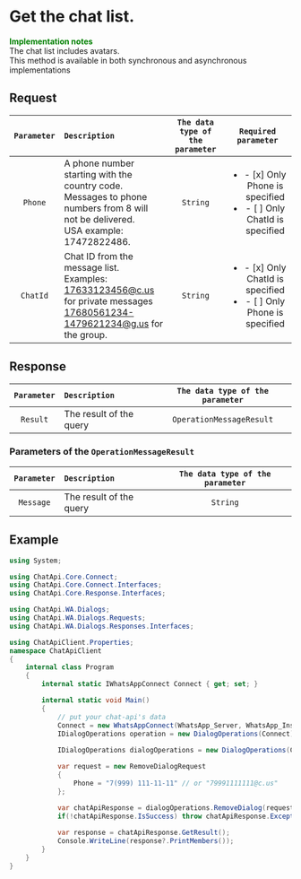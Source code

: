 ﻿# Get the chat list.
**<span style="color:green">Implementation notes</span>** <br/>
The chat list includes avatars. <br/>
This method is available in both synchronous and asynchronous implementations

## Request
| `Parameter` | `Description`                        | `The data type of the parameter` | `Required parameter` |
|:-----------:|:-------------------------------------|:--------------------------------:|:--------------------:|
|  `Phone`   | A phone number starting with the country code. <br/> Messages to phone numbers from 8 will not be delivered. <br/> USA example: 17472822486. | `String` | <ul><li>- [x] Only Phone is specified</li><li>- [ ] Only ChatId is specified</li></ul> |
|  `ChatId`  | Chat ID from the message list. <br/> Examples: <br/> 17633123456@c.us for private messages<br/> 17680561234-1479621234@g.us for the group. | `String`   | <ul><li>- [x] Only ChatId is specified</li><li>- [ ] Only Phone is specified</li></ul> |


## Response
| `Parameter`   | `Description`           | `The data type of the parameter` | 
|:-------------:|:------------------------|:--------------------------------:|
| `Result`      | The result of the query |`OperationMessageResult`          |

###  Parameters of the `OperationMessageResult`
| `Parameter`   | `Description`           | `The data type of the parameter` | 
|:-------------:|:------------------------|:--------------------------------:|
| `Message`     | The result of the query | `String`                         |

## Example
```csharp
using System;

using ChatApi.Core.Connect;
using ChatApi.Core.Connect.Interfaces;
using ChatApi.Core.Response.Interfaces;

using ChatApi.WA.Dialogs;
using ChatApi.WA.Dialogs.Requests;
using ChatApi.WA.Dialogs.Responses.Interfaces;

using ChatApiClient.Properties;
namespace ChatApiClient
{
    internal class Program
    {
        internal static IWhatsAppConnect Connect { get; set; }

        internal static void Main()
        {
            // put your chat-api's data
            Connect = new WhatsAppConnect(WhatsApp_Server, WhatsApp_Instance, WhatsApp_Token); 
            IDialogOperations operation = new DialogOperations(Сonnect);
            
            IDialogOperations dialogOperations = new DialogOperations(Connect);

            var request = new RemoveDialogRequest
            {
                Phone = "7(999) 111-11-11" // or "79991111111@c.us"
            };

            var chatApiResponse = dialogOperations.RemoveDialog(request);
            if(!chatApiResponse.IsSuccess) throw chatApiResponse.Exception!;
            
            var response = chatApiResponse.GetResult();
            Console.WriteLine(response?.PrintMembers());
        }
    }
}
```
